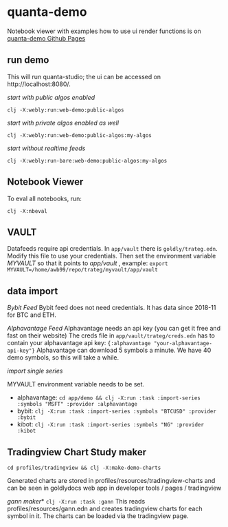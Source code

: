 # quanta-demo

Notebook viewer with examples how to use ui render functions 
is on [quanta-demo Github Pages](https://clojure-quant.github.io/quanta-demo/)

## run demo 

This will run quanta-studio; the ui can be accessed on http://localhost:8080/.

*start with public algos enabled*

```
clj -X:webly:run:web-demo:public-algos
```

*start with private algos enabled as well*
```
clj -X:webly:run:web-demo:public-algos:my-algos
```

*start without realtime feeds*
```
clj -X:webly:run-bare:web-demo:public-algos:my-algos
```

## Notebook Viewer

To eval all notebooks, run:
```
clj -X:nbeval
```


## VAULT

Datafeeds require api credentials. In `app/vault` there is `goldly/trateg.edn`.
Modify this file to use your credentials. Then set the environment variable *MYVAULT*
so that it points to *app/vault* , example:
`export MYVAULT=/home/awb99/repo/trateg/myvault/app/vault`

##  data import 

*Bybit Feed*
Bybit feed does not need credentials. It has data since 2018-11 for BTC and ETH.

*Alphavantage Feed*
Alphavantage needs an api key (you can get it free and fast on their website)
The creds file in `app/vault/trateg/creds.edn` has to contain your alphavantage api key: `{:alphavantage "your-alphavantage-api-key"}`
Alphavantage can download 5 symbols a minute. We have 40 demo symbols, so this will take a while.

*import single series*

MYVAULT environment variable needs to be set.

- alphavantage: `cd app/demo && clj -X:run :task :import-series :symbols "MSFT" :provider :alphavantage` 
- bybit:  `clj -X:run :task :import-series :symbols "BTCUSD" :provider :bybit`
- kibot:  `clj -X:run :task :import-series :symbols "NG" :provider :kibot`





## Tradingview Chart Study maker

`cd profiles/tradingview && clj -X:make-demo-charts`

Generated charts are stored in profiles/resources/tradingview-charts
and can be seen in goldlydocs web app in developer tools / pages / tradingview

*gann maker** `clj -X:run :task :gann` 
This reads profiles/resources/gann.edn and creates tradingview charts for each symbol in it.
The charts can be loaded via the tradingview page.
 